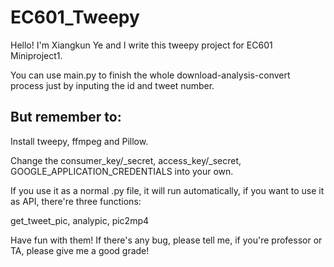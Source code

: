 # EC601_Tweepy

Hello! I'm Xiangkun Ye and I write this tweepy project for EC601 Miniproject1.

You can use main.py to finish the whole download-analysis-convert process just by inputing the id and tweet number.

## But remember to:

  Install tweepy, ffmpeg and Pillow.
  
  Change the consumer_key/_secret, access_key/_secret, GOOGLE_APPLICATION_CREDENTIALS into your own.
  
If you use it as a normal .py file, it will run automatically, if you want to use it as API, there're three functions:

  get_tweet_pic, analypic, pic2mp4
  
Have fun with them! If there's any bug, please tell me, if you're professor or TA, please give me a good grade!
